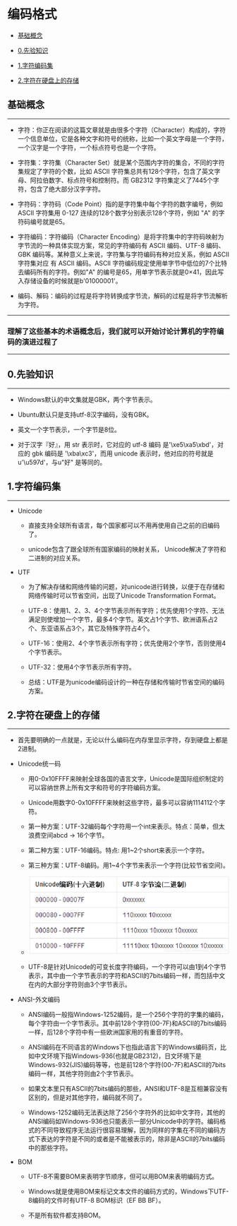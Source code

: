 # 编码格式

  + [基础概念](#基础概念)

  + [0.先验知识](#0先验知识)

  + [1.字符编码集](#1字符编码集)

  + [2.字符在硬盘上的存储](#2字符在硬盘上的存储)

## 基础概念

***

  + 字符：你正在阅读的这篇文章就是由很多个字符（Character）构成的，字符一个信息单位，它是各种文字和符号的统称，比如一个英文字母是一个字符，一个汉字是一个字符，一个标点符号也是一个字符。

  + 字符集：字符集（Character Set）就是某个范围内字符的集合，不同的字符集规定了字符的个数，比如 ASCII 字符集总共有128个字符，包含了英文字母、阿拉伯数字、标点符号和控制符。而 GB2312 字符集定义了7445个字符，包含了绝大部分汉字字符。

  + 字符码：字符码（Code Point）指的是字符集中每个字符的数字编号，例如 ASCII 字符集用 0-127 连续的128个数字分别表示128个字符，例如 "A" 的字符码编号就是65。

  + 字符编码：字符编码（Character Encoding）是将字符集中的字符码映射为字节流的一种具体实现方案，常见的字符编码有 ASCII 编码、UTF-8 编码、GBK 编码等。某种意义上来说，字符集与字符编码有种对应关系，例如 ASCII 字符集对应 有 ASCII 编码。ASCII 字符编码规定使用单字节中低位的7个比特去编码所有的字符。例如"A" 的编号是65，用单字节表示就是0×41，因此写入存储设备的时候就是b'01000001'。

  + 编码、解码：编码的过程是将字符转换成字节流，解码的过程是将字节流解析为字符。

***
 
### 理解了这些基本的术语概念后，我们就可以开始讨论计算机的字符编码的演进过程了

***
 
## 0.先验知识

***

  + Windows默认的中文集就是GBK，两个字节表示。

  + Ubuntu默认只是支持utf-8汉字编码，没有GBK。

  + 英文一个字节表示，一个字节是8位。
 
  + 对于汉字『好』，用 str 表示时，它对应的 utf-8 编码 是'\xe5\xa5\xbd'，对应的 gbk 编码是 '\xba\xc3'，而用 unicode 表示时，他对应的符号就是u'\u597d'，与u"好" 是等同的。
 
## 1.字符编码集

***

  + Unicode
  
    - 直接支持全球所有语言，每个国家都可以不用再使用自己之前的旧编码了。
  
    - unicode包含了跟全球所有国家编码的映射关系， Unicode解决了字符和二进制的对应关系。
  
  + UTF
  
    - 为了解决存储和网络传输的问题，对unicode进行转换，以便于在存储和网络传输时可以节省空间，出现了Unicode Transformation Format。
  
    - UTF-8：使用1、2、3、4个字节表示所有字符；优先使用1个字符、无法满足则使增加一个字节，最多4个字节。英文占1个字节、欧洲语系占2个、东亚语系占3个，其它及特殊字符占4个。

    - UTF-16：使用2、4个字节表示所有字符；优先使用2个字节，否则使用4个字节表示。

    - UTF-32：使用4个字节表示所有字符。

    - 总结：UTF是为unicode编码设计的一种在存储和传输时节省空间的编码方案。

## 2.字符在硬盘上的存储

***

  + 首先要明确的一点就是，无论以什么编码在内存里显示字符，存到硬盘上都是2进制。
 
  + Unicode统一码
  
    - 用0-0x10FFFF来映射全球各国的语言文字，Unicode是国际组织制定的可以容纳世界上所有文字和符号的字符编码方案。
  
    - Unicode用数字0-0x10FFFF来映射这些字符，最多可以容纳1114112个字符。
  
    - 第一种方案：UTF-32编码每个字符用一个int来表示。特点：简单，但太浪费空间abcd -> 16个字节。
  
    - 第二种方案：UTF-16编码。特点: 用1~2个short来表示一个字符。
  
    - 第三种方案：UTF-8编码。用1~4个字节来表示一个字符(比较节省空间)。
  
    - ![avatar](./resources/unicode_and_utf_encoding_conversion_relations.png)
  
    - UTF-8是针对Unicode的可变长度字符编码，一个字符可以由1到4个字节表示，其中由一个字节表示的字符和ASCII的7bits编码一样，而包括中文在内的大部分字符则由3个字节表示。
 
  + ANSI-外文编码
 
    - ANSI编码一般指Windows-1252编码，是一个256个字符的字集的编码，每个字符由一个字节表示。其中前128个字符(00-7F)和ASCII的7bits编码一样，后128个字符中有一些欧洲国家用的有重音的字符。
  
    - ANSI编码在不同语言的Windows下也指此语言下的Windows编码页，比如中文环境下指Windows-936(也就是GB2312)，日文环境下是Windows-932(JIS)编码等等，也是前128个字符(00-7F)和ASCII的7bits编码一样，其他字符则由2个字节表示。
  
    - 如果文本里只有ASCII的7bits编码的那些，ANSI和UTF-8是互相兼容没有区别的，但是对其他字符，编码就不同了。
  
    - Windows-1252编码无法表达除了256个字符外的比如中文字符，其他的ANSI编码如Windows-936也只能表示一部分Unicode中的字符。编码格式的不同导致程序无法运行很容易理解，因为同样的字集在不同的编码方式下表达的字符是不同的或者是不能被表示的，除非是ASCII的7bits编码中的那些字符。
  
  + BOM
  
    - UTF-8不需要BOM来表明字节顺序，但可以用BOM来表明编码方式。
  
    - Windows就是使用BOM来标记文本文件的编码方式的，Windows下UTF-8编码的文件时有UTF-8 BOM标识（EF BB BF）。
  
    - 不是所有软件都支持BOM。

